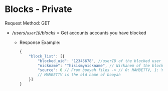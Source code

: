 # Blocks - Private

Request Method: GET

* */users/`userID`/blocks* = Get accounts accounts you have blocked
  * Response Example:

    ```js
    {
        "block_list": [{
            "blocked_uid": "12345678", //userID of the blocked user
            "nickname": "Thisismynickname", // Nickanem of the blocked user
            "source": 0 // From booyah files -> // 0: MAMBETTV, 1: YOUTUBE, 3:FACEBOOK
            // MAMBETTV is the old name of booyah
        }]
    }
    ```

